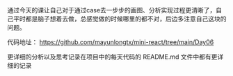 通过今天的课让自己对于通过case去一步步的画图、分析实现过程更清晰了，自己平时都是脑子想着去做，总感觉做的时候哪里的都不对，后边多注意自己这块的问题。

代码地址：
https://github.com/mayunlongtx/mini-react/tree/main/Day06

更详细的分析以及思考记录在项目中的每天代码的 README.md 文件中都有更详细的记录
